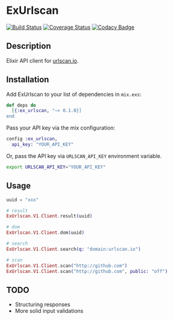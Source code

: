 # ExUrlscan

[![Build Status](https://travis-ci.org/ninoseki/ExUrlscan.svg?branch=master)](https://travis-ci.org/ninoseki/ExUrlscan)
[![Coverage Status](https://coveralls.io/repos/github/ninoseki/ExUrlscan/badge.svg?branch=master)](https://coveralls.io/github/ninoseki/ExUrlscan?branch=master)
[![Codacy Badge](https://api.codacy.com/project/badge/Grade/fc6da78722d54e9796e8463909ed8690)](https://www.codacy.com/app/ninoseki/ExUrlscan)

## Description

Elixir API client for [urlscan.io](https://urlscan.io/).

## Installation

Add ExUrlscan to your list of dependencies in `mix.exs`:

```elixir
def deps do
  [{:ex_urlscan, "~> 0.1.0}]
end
```

Pass your API key via the mix configuration:

```elixir
config :ex_urlscan,
  api_key: "YOUR_API_KEY"
```

Or, pass the API key via `URLSCAN_API_KEY` environment variable.

```bash
export URLSCAN_API_KEY="YOUR_API_KEY"
```

## Usage

```elixir
uuid = "xxx"

# result
ExUrlscan.V1.Client.result(uuid)

# dom
ExUrlscan.V1.Client.dom(uuid)

# search
ExUrlscan.V1.Client.search(q: "domain:urlscan.io")

# scan
ExUrlscan.V1.Client.scan("http://github.com")
ExUrlscan.V1.Client.scan("http://github.com", public: "off")
```

## TODO

- Structuring responses
- More solid input validations
